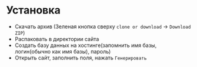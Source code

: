 # Установка
* Скачать архив (Зеленая кнопка сверху `clone or download` -> `Download ZIP`)
* Распаковать в директории сайта
* Создать базу данных на хостинге(запомнить имя базы, логин(обычно как имя базы), пароль)
* Открыть сайт, заполнить поля, нажать `Генерировать`